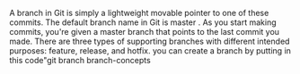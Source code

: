 A branch in Git is simply a lightweight movable pointer to one of these commits. The default branch name in Git is master . As you start making commits, you're given a master branch that points to the last commit you made.
There are three types of supporting branches with different intended purposes: feature, release, and hotfix.
you can create a branch by putting in this code"git branch branch-concepts 
